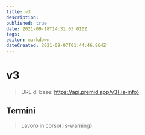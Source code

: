 ```yaml
---
title: v3
description:
published: true
date: 2021-09-18T14:31:03.010Z
tags:
editor: markdown
dateCreated: 2021-09-07T01:44:46.864Z
---
```


# v3

> URL di base: https://api.premid.app/v3{.is-info}


## Termini
> Lavoro in corso{.is-warning}